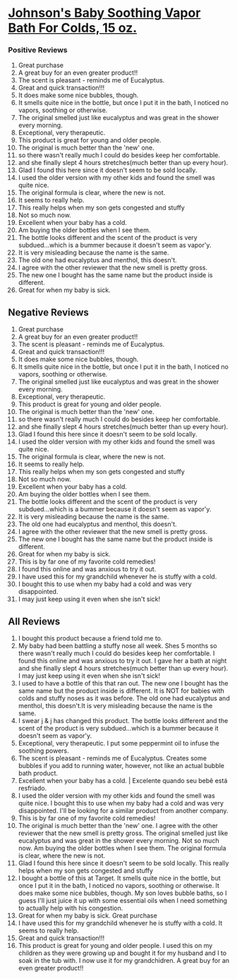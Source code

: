 # [Johnson&#x27;s Baby Soothing Vapor Bath For Colds, 15 oz.](https://products.checkmycream.com/products/Johnson&#x27;s-Baby-Soothing-Vapor-Bath-For-Colds-15-oz..html)

### Positive Reviews

<ol>
      <li>Great purchase</li>
      <li>A great buy for an even greater product!!</li>
      <li>The scent is pleasant - reminds me of Eucalyptus.  </li>
      <li>Great and quick transaction!!!</li>
      <li>It does make some nice bubbles, though.</li>
      <li>It smells quite nice in the bottle, but once I put it in the bath, I noticed no vapors, soothing or otherwise.</li>
      <li>The original smelled just like eucalyptus and was great in the shower every morning.</li>
      <li>Exceptional, very therapeutic.  </li>
      <li>This product is great for young and older people.</li>
      <li>The original is much better than the &#x27;new&#x27; one.</li>
      <li>so there wasn&#x27;t really much I could do besides keep her comfortable.</li>
      <li>and she finally slept 4 hours stretches(much better than up every hour).  </li>
      <li>Glad I found this here since it doesn&#x27;t seem to be sold locally.</li>
      <li>I used the older version with my other kids and found the smell was quite nice.</li>
      <li>The original formula is clear, where the new is not.</li>
      <li>It seems to really help.</li>
      <li>This really helps when my son gets congested and stuffy</li>
      <li>Not so much now.</li>
      <li>Excellent when your baby has a cold.</li>
      <li>Am buying the older bottles when I see them.</li>
      <li>The bottle looks different and the scent of the product is very subdued...which is a bummer because it doesn&#x27;t seem as vapor&#x27;y.</li>
      <li>It is very misleading because the name is the same.</li>
      <li>The old one had eucalyptus and menthol, this doesn&#x27;t.</li>
      <li>I agree with the other reviewer that the new smell is pretty gross.</li>
      <li>The new one I bought has the same name but the product inside is different.</li>
      <li>Great for when my baby is sick.</li>
</ol>


<h2>Negative Reviews</h2>
<ol>
<li> Great purchase</li>
<li> A great buy for an even greater product!!</li>
<li> The scent is pleasant - reminds me of Eucalyptus.  </li>
<li> Great and quick transaction!!!</li>
<li> It does make some nice bubbles, though.</li>
<li> It smells quite nice in the bottle, but once I put it in the bath, I noticed no vapors, soothing or otherwise.</li>
<li> The original smelled just like eucalyptus and was great in the shower every morning.</li>
<li> Exceptional, very therapeutic.  </li>
<li> This product is great for young and older people.</li>
<li> The original is much better than the &#x27;new&#x27; one.</li>
<li> so there wasn&#x27;t really much I could do besides keep her comfortable.</li>
<li> and she finally slept 4 hours stretches(much better than up every hour).  </li>
<li> Glad I found this here since it doesn&#x27;t seem to be sold locally.</li>
<li> I used the older version with my other kids and found the smell was quite nice.</li>
<li> The original formula is clear, where the new is not.</li>
<li> It seems to really help.</li>
<li> This really helps when my son gets congested and stuffy</li>
<li> Not so much now.</li>
<li> Excellent when your baby has a cold.</li>
<li> Am buying the older bottles when I see them.</li>
<li> The bottle looks different and the scent of the product is very subdued...which is a bummer because it doesn&#x27;t seem as vapor&#x27;y.</li>
<li> It is very misleading because the name is the same.</li>
<li> The old one had eucalyptus and menthol, this doesn&#x27;t.</li>
<li> I agree with the other reviewer that the new smell is pretty gross.</li>
<li> The new one I bought has the same name but the product inside is different.</li>
<li> Great for when my baby is sick.</li>
<li> This is by far one of my favorite cold remedies!</li>
<li> I found this online and was anxious to try it out.</li>
<li> I have used this for my grandchild whenever he is stuffy with a cold.</li>
<li> I bought this to use when my baby had a cold and was very disappointed.</li>
<li> I may just keep using it even when she isn&#x27;t sick!</li>
</ol>

<h2>All Reviews</h2>

<ol>
    <li> I bought this product because a friend told me to.</li>
    <li> My baby had been battling a stuffy nose all week. Shes 5 months so there wasn&#x27;t really much I could do besides keep her comfortable. I found this online and was anxious to try it out. I gave her a bath at night and she finally slept 4 hours stretches(much better than up every hour).  I may just keep using it even when she isn&#x27;t sick!</li>
    <li> I used to have a bottle of this that ran out. The new one I bought has the same name but the product inside is different. It is NOT for babies with colds and stuffy noses as it was before. The old one had eucalyptus and menthol, this doesn&#x27;t.It is very misleading because the name is the same.</li>
    <li> I swear j &amp; j has changed this product. The bottle looks different and the scent of the product is very subdued...which is a bummer because it doesn&#x27;t seem as vapor&#x27;y.</li>
    <li> Exceptional, very therapeutic.  I put some peppermint oil to infuse the soothing powers.</li>
    <li> The scent is pleasant - reminds me of Eucalyptus.  Creates some bubbles if you add to running water, however, not like an actual bubble bath product.</li>
    <li> Excellent when your baby has a cold. | Excelente quando seu bebê está resfriado.</li>
    <li> I used the older version with my other kids and found the smell was quite nice. I bought this to use when my baby had a cold and was very disappointed. I&#x27;ll be looking for a similar product from another company.</li>
    <li> This is by far one of my favorite cold remedies!</li>
    <li> The original is much better than the &#x27;new&#x27; one. I agree with the other reviewer that the new smell is pretty gross. The original smelled just like eucalyptus and was great in the shower every morning. Not so much now. Am buying the older bottles when I see them. The original formula is clear, where the new is not.</li>
    <li> Glad I found this here since it doesn&#x27;t seem to be sold locally. This really helps when my son gets congested and stuffy</li>
    <li> I bought a bottle of this at Target. It smells quite nice in the bottle, but once I put it in the bath, I noticed no vapors, soothing or otherwise. It does make some nice bubbles, though. My son loves bubble baths, so I guess I&#x27;ll just juice it up with some essential oils when I need something to actually help with his congestion.</li>
    <li> Great for when my baby is sick. Great purchase</li>
    <li> I have used this for my grandchild whenever he is stuffy with a cold. It seems to really help.</li>
    <li> Great and quick transaction!!!</li>
    <li> This product is great for young and older people. I used this on my children as they were growing up and bought it for my husband and I to soak in the tub with. I now use it for my grandchidren. A great buy for an even greater product!!</li>
</ol>




